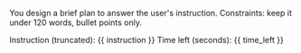 You design a brief plan to answer the user's instruction.
Constraints: keep it under 120 words, bullet points only.

Instruction (truncated): {{ instruction }}
Time left (seconds): {{ time_left }}
